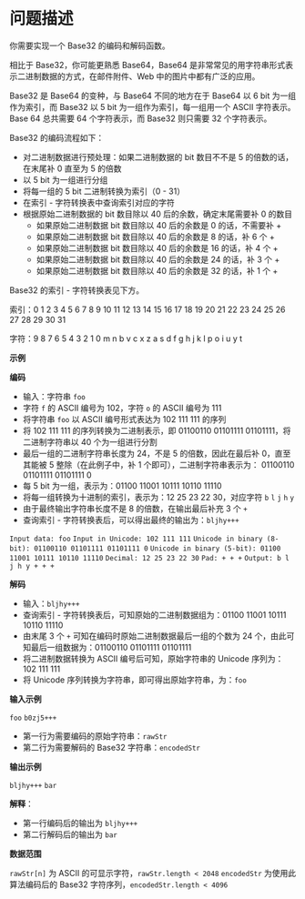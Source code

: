 # 问题描述

你需要实现一个 Base32 的编码和解码函数。

相比于 Base32，你可能更熟悉 Base64，Base64 是非常常见的用字符串形式表示二进制数据的方式，在邮件附件、Web 中的图片中都有广泛的应用。

Base32 是 Base64 的变种，与 Base64 不同的地方在于 Base64 以 6 bit 为一组作为索引，而 Base32 以 5 bit 为一组作为索引，每一组用一个 ASCII 字符表示。Base 64 总共需要 64 个字符表示，而 Base32 则只需要 32 个字符表示。

Base32 的编码流程如下：
- 对二进制数据进行预处理：如果二进制数据的 bit 数目不不是 5 的倍数的话，在末尾补 0 直至为 5 的倍数
- 以 5 bit 为一组进行分组
- 将每一组的 5 bit 二进制转换为索引（0 - 31）
- 在索引 - 字符转换表中查询索引对应的字符
- 根据原始二进制数据的 bit 数目除以 40 后的余数，确定末尾需要补 0 的数目
  - 如果原始二进制数据 bit 数目除以 40 后的余数是 0 的话，不需要补 +
  - 如果原始二进制数据 bit 数目除以 40 后的余数是 8 的话，补 6 个 +
  - 如果原始二进制数据 bit 数目除以 40 后的余数是 16 的话，补 4 个 +
  - 如果原始二进制数据 bit 数目除以 40 后的余数是 24 的话，补 3 个 +
  - 如果原始二进制数据 bit 数目除以 40 后的余数是 32 的话，补 1 个 +

Base32 的索引 - 字符转换表见下方。

索引：0 1 2 3 4 5 6 7 8 9 10 11 12 13 14 15 16 17 18 19 20 21 22 23 24 25 26 27 28 29 30 31

字符：9 8 7 6 5 4 3 2 1 0 m  n  b  v  c  x  z  a  s  d  f  g  h  j  k  l  p  o  i  u  y  t

**示例**

**编码**

- 输入：字符串 `foo`
- 字符 `f` 的 ASCII 编号为 102，字符 `o` 的 ASCII 编号为 111
- 将字符串 `foo` 以 ASCII 编号形式表达为 102 111 111 的序列
- 将 102 111 111 的序列转换为二进制表示，即 01100110 01101111 01101111，将二进制字符串以 40 个为一组进行分割
- 最后一组的二进制字符串长度为 24，不是 5 的倍数，因此在最后补 0，直至其能被 5 整除（在此例子中，补 1 个即可），二进制字符串表示为： 01100110 01101111 01101111 0
- 每 5 bit 为一组，表示为：01100 11001 10111 10110 11110
- 将每一组转换为十进制的索引，表示为：12 25 23 22 30，对应字符 `b` `l` `j` `h` `y`
- 由于最终输出字符串长度不是 8 的倍数，在输出最后补充 3 个 `+`
- 查询索引 - 字符转换表后，可以得出最终的输出为：`bljhy+++`

`Input data: foo`
`Input in Unicode: 102 111 111`
`Unicode in binary (8-bit): 01100110 01101111 01101111 0`
`Unicode in binary (5-bit): 01100 11001 10111 10110 11110`
`Decimal: 12 25 23 22 30`
`Pad: + + +`
`Output: b l j h y + + +`

**解码**

- 输入：`bljhy+++`
- 查询索引 - 字符转换表后，可知原始的二进制数据组为：01100 11001 10111 10110 11110
- 由末尾 3 个 `+` 可知在编码时原始二进制数据最后一组的个数为 24 个，由此可知最后一组数据为：01100110 01101111 01101111
- 将二进制数据转换为 ASCII 编号后可知，原始字符串的 Unicode 序列为：102 111 111
- 将 Unicode 序列转换为字符串，即可得出原始字符串，为：`foo`

**输入示例**

`foo`
`b0zj5+++`

- 第一行为需要编码的原始字符串：`rawStr`
- 第二行为需要解码的 Base32 字符串：`encodedStr`

**输出示例**

`bljhy+++`
`bar`

**解释**：
- 第一行编码后的输出为 `bljhy+++`
- 第二行解码后的输出为 `bar`

**数据范围**

`rawStr[n]` 为 ASCII 的可显示字符，`rawStr.length < 2048`
`encodedStr` 为使用此算法编码后的 Base32 字符序列，`encodedStr.length < 4096`